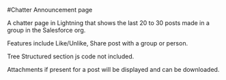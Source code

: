 #Chatter Announcement page

A chatter page in Lightning that shows the last 20 to 30 posts made in a group in the Salesforce org. 

Features include Like/Unlike, Share post with a group or person.

Tree Structured section js code not included.

Attachments if present for a post will be displayed and can be downloaded.

